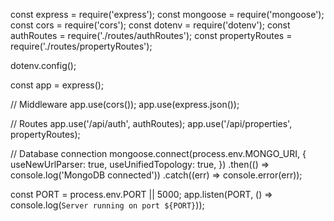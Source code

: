 const express = require('express');
const mongoose = require('mongoose');
const cors = require('cors');
const dotenv = require('dotenv');
const authRoutes = require('./routes/authRoutes');
const propertyRoutes = require('./routes/propertyRoutes');

dotenv.config();

const app = express();

// Middleware
app.use(cors());
app.use(express.json());

// Routes
app.use('/api/auth', authRoutes);
app.use('/api/properties', propertyRoutes);

// Database connection
mongoose.connect(process.env.MONGO_URI, {
  useNewUrlParser: true,
  useUnifiedTopology: true,
})
.then(() => console.log('MongoDB connected'))
.catch((err) => console.error(err));

const PORT = process.env.PORT || 5000;
app.listen(PORT, () => console.log(`Server running on port ${PORT}`));

